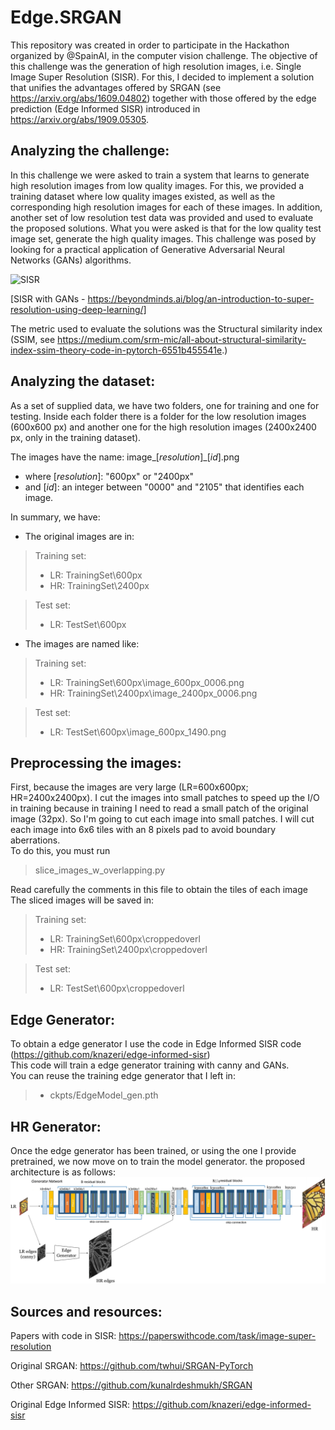 # Edge.SRGAN
This repository was created in order to participate in the Hackathon organized by @SpainAI, in the computer vision challenge. The objective of this challenge was the generation of high resolution images, i.e. Single Image Super Resolution (SISR). For this, I decided to implement a solution that unifies the advantages offered by SRGAN (see https://arxiv.org/abs/1609.04802) together with those offered by the edge prediction (Edge Informed SISR) introduced in https://arxiv.org/abs/1909.05305.

## Analyzing the challenge:
In this challenge we were asked to train a system that learns to generate high resolution images from low quality images. For this, we provided a training dataset where low quality images existed, as well as the corresponding high resolution images for each of these images.
In addition, another set of low resolution test data was provided and used to evaluate the proposed solutions.
What you were asked is that for the low quality test image set, generate the high quality images.
This challenge was posed by looking for a practical application of Generative Adversarial Neural Networks (GANs) algorithms.

![SISR](https://beyondminds.ai/wp-content/uploads/2020/07/1_bfLS2BU_d7HMkzwF8aUbDg.png)

[SISR with GANs - https://beyondminds.ai/blog/an-introduction-to-super-resolution-using-deep-learning/]

The metric used to evaluate the solutions was the Structural similarity index (SSIM, see https://medium.com/srm-mic/all-about-structural-similarity-index-ssim-theory-code-in-pytorch-6551b455541e.)

## Analyzing the dataset:
As a set of supplied data, we have two folders, one for training and one for testing.
Inside each folder there is a folder for the low resolution images (600x600 px) and another one for the high resolution images (2400x2400 px, only in the training dataset).

The images have the name: image_[_resolution_]_[_id_].png
- where [_resolution_]: "600px" or "2400px"
- and [_id_]: an integer between "0000" and "2105" that identifies each image.

In summary, we have:
- The original images are in:
> Training set:
> - LR: TrainingSet\\600px
> - HR: TrainingSet\\2400px

>Test set:
> - LR: TestSet\\600px

- The images are named like:
> Training set:
> - LR: TrainingSet\\600px\\image_600px_0006.png
> - HR: TrainingSet\\2400px\\image_2400px_0006.png

> Test set:
> - LR: TestSet\\600px\\image_600px_1490.png

## Preprocessing the images:
First, because the images are very large (LR=600x600px; HR=2400x2400px). I cut the images into small patches to speed up the I/O in training because in training I need to read a small patch of the original image (32px). So I'm going to cut each image into small patches. I will cut each image into 6x6 tiles with an 8 pixels pad to avoid boundary aberrations.<br>
To do this, you must run 

> slice_images_w_overlapping.py

Read carefully the comments in this file to obtain the tiles of each image
The sliced images will be saved in:

> Training set:
> - LR: TrainingSet\\600px\\croppedoverl
> - HR: TrainingSet\\2400px\\croppedoverl

> Test set:
> - LR: TestSet\\600px\\croppedoverl

## Edge Generator:
To obtain a edge generator I use the code in Edge Informed SISR code (https://github.com/knazeri/edge-informed-sisr)<br>
This code will train a edge generator training with canny and GANs.<br>
You can reuse the training edge generator that I left in:
> - ckpts/EdgeModel_gen.pth

## HR Generator:
Once the edge generator has been trained, or using the one I provide pretrained, we now move on to train the model generator.
the proposed architecture is as follows:
![Arch](https://github.com/AntonioAlgaida/Edge.SRGAN/blob/main/arch.png)

## Sources and resources:
Papers with code in SISR: https://paperswithcode.com/task/image-super-resolution

Original SRGAN: https://github.com/twhui/SRGAN-PyTorch

Other SRGAN: https://github.com/kunalrdeshmukh/SRGAN

Original Edge Informed SISR: https://github.com/knazeri/edge-informed-sisr

